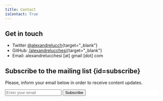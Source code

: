```yaml
---
title: Contact
isContact: True
---
```


## Get in touch

  - Twitter [\@alexandrelucch](https://twitter.com/alexandrelucch/){target="_blank"}
  - GitHub: [/alexandrelucchesi](https://github.com/alexandrelucchesi/){target="_blank"}
  - Email: alexandrelucchesi [at] gmail [dot] com

## Subscribe to the mailing list {id=subscribe}

Please, inform your email below in order to receive content updates.

<!-- Begin MailChimp Signup Form -->
<link href="//cdn-images.mailchimp.com/embedcode/horizontal-slim-10_7.css" rel="stylesheet" type="text/css">
<style type="text/css">
#mc_embed_signup{background:#fff; clear:left; font:14px Helvetica,Arial,sans-serif; width:100%;}
/* Add your own MailChimp form style overrides in your site stylesheet or in this style block.
We recommend moving this block and the preceding CSS link to the HEAD of your HTML file. */
</style>
<div id="mc_embed_signup">
<form action="https://exoticdev.us17.list-manage.com/subscribe/post?u=546334d7f6c7bb150f968530e&amp;id=9f24b1a1d5" method="post" id="mc-embedded-subscribe-form" name="mc-embedded-subscribe-form" class="validate" target="_blank" novalidate>
<div id="mc_embed_signup_scroll">

<input type="email" value="" name="EMAIL" class="email" id="mce-EMAIL" placeholder="Enter your email" required>
<!-- real people should not fill this in and expect good things - do not remove this or risk form bot signups-->
<div style="position: absolute; left: -5000px;" aria-hidden="true"><input type="text" name="b_546334d7f6c7bb150f968530e_9f24b1a1d5" tabindex="-1" value=""></div>
<div class="clear" style="display: inline;"><input type="submit" value="Subscribe" name="subscribe" id="mc-embedded-subscribe" class="button"></div>
</div>
</form>
</div>
<!--End mc_embed_signup-->
